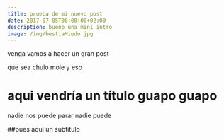 ```yaml
---
title: prueba de mi nuevo post
date: 2017-07-05T00:00:00+02:00
description: bueno una mini intro
image: /img/bestiaMiedo.jpg
---
```

venga vamos a hacer un gran post

que sea chulo mole y eso

# aqui vendría un título guapo guapo

nadie nos puede parar nadie puede 

##pues aqui un subtítulo 

